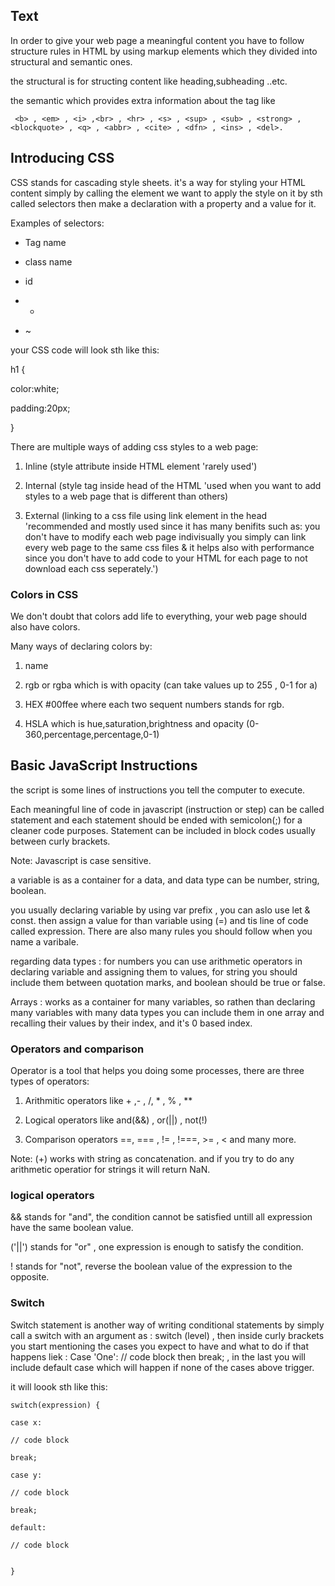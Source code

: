 
## Text

  

  

In order to give your web page a meaningful content you have to follow structure rules in HTML by using markup elements which they divided into structural and semantic ones.

  

  

the structural is for structing content like heading,subheading ..etc.

  the semantic which provides extra information about the tag like
	
` 
		<b> , <em> , <i> ,<br> , <hr> , <s> , <sup> , <sub> , <strong> , 	<blockquote> , <q> , <abbr> , <cite> , <dfn> , <ins> , <del>.
		`

  

## Introducing CSS

  

  

CSS stands for cascading style sheets. it's a way for styling your HTML content simply by calling the element we want to apply the style on it by sth called selectors then make a declaration with a property and a value for it.

  

  

Examples of selectors:

  

- Tag name

  

- class name

  

- id

  

- +

  

- ~

  

  

your CSS code will look sth like this:

  

  

h1 {

  

  

color:white;

  

  

padding:20px;

  

  

}

  

  

There are multiple ways of adding css styles to a web page:

  

1. Inline (style attribute inside HTML element 'rarely used')

  

2. Internal (style tag inside head of the HTML 'used when you want to add styles to a web page that is different than others)

  

3. External (linking to a css file using link element in the head 'recommended and mostly used since it has many benifits such as: you don't have to modify each web page indivisually you simply can link every web page to the same css files & it helps also with performance since you don't have to add code to your HTML for each page to not download each css seperately.')

  

  

### Colors in CSS

  

We don't doubt that colors add life to everything, your web page should also have colors.

  

  

Many ways of declaring colors by:

  

1. name

  

2. rgb or rgba which is with opacity (can take values up to 255 , 0-1 for a)

  

3. HEX #00ffee where each two sequent numbers stands for rgb.

  

4. HSLA which is hue,saturation,brightness and opacity (0-360,percentage,percentage,0-1)

  

  

## Basic JavaScript Instructions


the script is some lines of instructions you tell the computer to execute.

Each meaningful line of code in javascript (instruction or step) can be called statement and each statement should be ended with semicolon(;) for a cleaner code purposes. Statement can be included in block codes usually between curly brackets.

Note: Javascript is case sensitive.

a variable is as a container for a data, and data type can be number, string, boolean.

you usually declaring variable by using var prefix , you can aslo use let & const. then assign a value for than variable using (=) and tis line of code called expression. There are also many rules you should follow when you name a varibale.  

regarding data types : for numbers you can use arithmetic operators in declaring variable and assigning them to values, for string you should include them between quotation marks, and boolean should be true or false. 

Arrays : works as a container for many variables, so rathen than declaring many variables with many data types you can include them in one array and recalling their values by their index, and it's 0 based index.

  

  

### Operators and comparison

  

  

Operator is a tool that helps you doing some processes, there are three types of operators:

  

1. Arithmitic operators like + ,- , /, * , % , **

2. Logical operators like and(&&) , or(||) , not(!)

3. Comparison operators ==, === , != , !===, >= , < and many more.
  

Note: (+) works with string as concatenation. and if you try to do any arithmetic operatior for strings it will return NaN.


### logical operators  

&& stands for "and", the condition cannot be satisfied untill all expression have the same boolean value.

  

('||') stands for "or" , one expression is enough to satisfy the condition.

  

! stands for "not", reverse the boolean value of the expression to the opposite.

  

  

### Switch
  

Switch statement is another way of writing conditional statements by simply call a switch with an argument as : switch (level) , then inside curly brackets you start mentioning the cases you expect to have and what to do if that happens liek : Case 'One': // code block then break; , in the last you will include default case which will happen if none of the cases above trigger.

  

  

it will loook sth like this:


	switch(expression) {  

	case x:

	// code block

	break;

	case y:	  

	// code block

	break;

	default: 

	// code block

	
	}